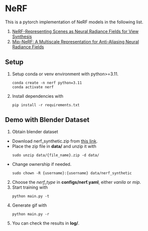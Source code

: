 # NeRF
This is a pytorch implementation of NeRF models in the following list.
1. [NeRF-Representing Scenes as Neural Radiance Fields for View Synthesis](https://arxiv.org/abs/2003.08934)
2. [Mip-NeRF: A Multiscale Representation for Anti-Aliasing Neural Radiance Fields](https://arxiv.org/abs/2103.13415)


## Setup
1. Setup conda or venv environment with python>=3.11.
    ```
    conda create -n nerf python=3.11
    conda activate nerf
    ```
2. Install dependencies with
    ```
    pip install -r requirements.txt
    ```


## Demo with Blender Dataset
1. Obtain blender dataset
- Download nerf_synthetic.zip from [this link](https://drive.google.com/drive/folders/1cK3UDIJqKAAm7zyrxRYVFJ0BRMgrwhh4).
- Place the zip file in **data/** and unzip it with
    ```
    sudo unzip data/{file_name}.zip -d data/
    ```
- Change ownership if needed.
    ```
    sudo chown -R {username}:{username} data/nerf_synthetic
    ```
2. Choose the *nerf_type* in **configs/nerf.yaml**, either *vanila* or *mip*.
3. Start training with
    ```
    python main.py -t
    ```
4. Generate gif with
    ```
    python main.py -r
    ```
5. You can check the results in **log/**.
